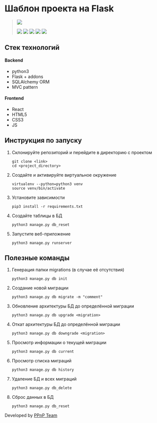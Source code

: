 # Шаблон проекта на Flask

> [![](https://i.postimg.cc/7PQfGGH4/PPn-P-logo.png)](https://ppnp.me 'Официальный сайт команды')
>
> [![](https://img.shields.io/badge/PM%26BA-Павел%20Крылов-lightgrey)](https://vk.com/pkryloff 'VK profile')
> [![](https://img.shields.io/badge/UX%2FUI-Леонид%20Кравцов-green)](https://vk.com/kravtsovjr 'VK profile')
> [![](https://img.shields.io/badge/backend-Степан%20Денисов-lightblue)](https://vk.com/sd.denisoff 'VK profile')
> [![](https://img.shields.io/badge/frontend-Матвей%20Котцов-orange)](https://vk.com/kottsovcom 'VK profile')
> [![](https://img.shields.io/badge/DS%2FML-Денис%20Козлов-blue)](https://vk.com/dkozl 'VK profile')

## Стек технологий

#### Backend
- python3
- Flask + addons
- SQLAlchemy ORM
- MVC pattern

#### Frontend
- React
- HTML5
- CSS3
- JS

## Инструкция по запуску

1. Склонируйте репозиторий и перейдите в директорию с проектом
    ```
    git clone <link>
    cd <project_directory>
    ```
    
2. Создайте и активируйте виртуальное окружение
    ```
    virtualenv --python=python3 venv
    source venv/bin/activate
    ```

3. Установите зависимости
    ```
    pip3 install -r requirements.txt
    ```

4. Создайте таблицы в БД
    ```
    python3 manage.py db_reset
    ```

5. Запустите веб-приложение
    ```
    python3 manage.py runserver
    ```
   
## Полезные команды

1. Генерация папки migrations (в случае её отсутствия)
    ```
    python3 manage.py db init
    ```

2. Создание новой миграции
    ```
    python3 manage.py db migrate -m "comment"
    ``` 

3. Обновление архитектуры БД до определённой миграции
    ```
    python3 manage.py db upgrade <migration>
    ```  

4. Откат архитектуры БД до определённой миграции
    ```
    python3 manage.py db downgrade <migration>
    ```  
   
5. Просмотр информации о текущей миграции 
    ```
    python3 manage.py db current
    ```
   
6. Просмотр списка миграций
    ```
    python3 manage.py db history
    ``` 
   
7. Удаление БД и всех миграций
    ```
    python3 manage.py db_delete
    ```
   
8. Сброс данных в БД
    ```
    python3 manage.py db_reset
    ```  
   
Developed by [PPnP Team](https://ppnp.me 'Официальный сайт команды')
